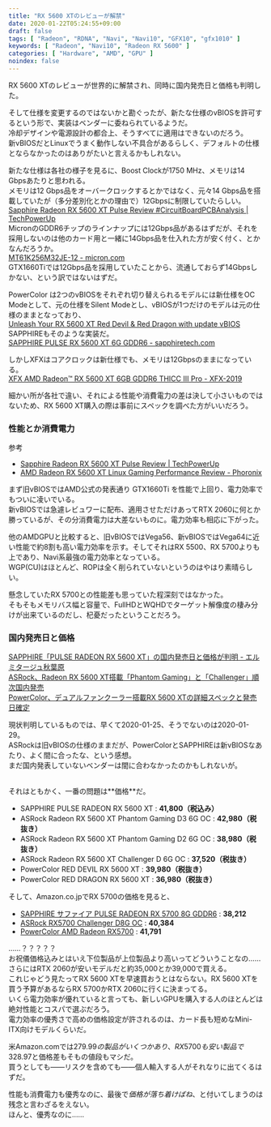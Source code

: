 ```yaml
---
title: "RX 5600 XTのレビューが解禁"
date: 2020-01-22T05:24:55+09:00
draft: false
tags: [ "Radeon", "RDNA", "Navi", "Navi10", "GFX10", "gfx1010" ]
keywords: [ "Radeon", "Navi10", "Radeon RX 5600" ]
categories: [ "Hardware", "AMD", "GPU" ]
noindex: false
---
```


RX 5600 XTのレビューが世界的に解禁され、同時に国内発売日と価格も判明した。  

そして仕様を変更するのではないかと勘ぐったが、新たな仕様のvBIOSを許可するという形で、実装はベンダーに委ねられているようだ。  
冷却デザインや電源設計の都合上、そうすべてに適用はできないのだろう。  
新vBIOSだとLinuxでうまく動作しない不具合があるらしく、デフォルトの仕様とならなかったのはありがたいと言えるかもしれない。  

新たな仕様は各社の様子を見るに、Boost Clockが1750 MHz、メモリは14 Gbpsあたりと思われる。  
メモリは12 Gbps品をオーバークロックするとかではなく、元々14 Gbps品を搭載していたが（多分差別化とかの理由で）12Gbpsに制限していたらしい。  
[Sapphire Radeon RX 5600 XT Pulse Review #CircuitBoardPCBAnalysis | TechPowerUp](https://www.techpowerup.com/review/sapphire-radeon-rx-5600-xt-pulse/3.html#CircuitBoardPCBAnalysis)  
MicronのGDDR6チップのラインナップには12Gbps品があるはずだが、それを採用しないのは他のカード用と一緒に14Gbps品を仕入れた方が安く付く、とかなんだろうか。  
[MT61K256M32JE-12 - micron.com](https://www.micron.com/products/graphics-memory/gddr6/part-catalog/mt61k256m32je-12)  
GTX1660Tiでは12Gbps品を採用していたことから、流通しておらず14Gbpsしかない、という訳ではないはずだ。  

PowerColor は2つのvBIOSをそれぞれ切り替えられるモデルには新仕様をOC Modeとして、元の仕様をSilent Modeとし、vBIOSが1つだけのモデルは元の仕様のままとなっており、  
[Unleash Your RX 5600 XT Red Devil & Red Dragon with update vBIOS](https://www.powercolor.com/new?id=1579588862)  
SAPPHIREもそのような実装だ。  
[SAPPHIRE PULSE RX 5600 XT 6G GDDR6 - sapphiretech.com](https://www.sapphiretech.com/en/consumer/pulse-radeon-rx-5600-xt-6g-gddr6#Download)

しかしXFXはコアクロックは新仕様でも、メモリは12Gbpsのままになっている。  
[XFX AMD Radeon™ RX 5600 XT 6GB GDDR6 THICC III Pro - XFX-2019](https://www.xfxforce.com/gpus/xfx-amd-radeon-tm-rx-5600-xt-6gb-gddr6-thicc-iii-pro)  

細かい所が各社で違い、それによる性能や消費電力の差は決して小さいものではないため、RX 5600 XT購入の際は事前にスペックを調べた方がいいだろう。  

### 性能とか消費電力
<span class="reference">参考</span>

 * [Sapphire Radeon RX 5600 XT Pulse Review | TechPowerUp](https://www.techpowerup.com/review/sapphire-radeon-rx-5600-xt-pulse/)
 * [AMD Radeon RX 5600 XT Linux Gaming Performance Review - Phoronix](https://www.phoronix.com/scan.php?page=article&item=linux-rx5600xt-amd&num=1)

まず旧vBIOSではAMD公式の発表通り GTX1660Ti を性能で上回り、電力効率でもついに凌いでいる。  
新vBIOSでは急遽レビュワーに配布、適用させただけあってRTX 2060に何とか勝っているが、その分消費電力は大差ないものに。電力効率も相応に下がった。  

他のAMDGPUと比較すると、旧vBIOSではVega56、新vBIOSではVega64に近い性能で約8割も高い電力効率を示す。そしてそれはRX 5500、RX 5700よりも上であり、Navi系最強の電力効率となっている。  
WGP(CU)はほとんど、ROPは全く削られていないというのはやはり素晴らしい。  

懸念していたRX 5700との性能差も思っていた程深刻ではなかった。  
そもそもメモリバス幅と容量で、FullHDとWQHDでターゲット解像度の棲み分けが出来ているのだし、杞憂だったということだろう。  

### 国内発売日と価格
[SAPPHIRE「PULSE RADEON RX 5600 XT」の国内発売日と価格が判明 - エルミタージュ秋葉原](http://www.gdm.or.jp/pressrelease/2020/0121/335794)  
[ASRock、Radeon RX 5600 XT搭載「Phantom Gaming」と「Challenger」順次国内発売](http://www.gdm.or.jp/pressrelease/2020/0121/335795)  
[PowerColor、デュアルファンクーラー搭載RX 5600 XTの詳細スペックと発売日確定](http://www.gdm.or.jp/pressrelease/2020/0121/335787)  

現状判明しているものでは、早くて2020-01-25、そうでないのは2020-01-29。  
ASRockは旧vBIOSの仕様のままだが、PowerColorとSAPPHIREは新vBIOSなあたり、よく間に合ったな、という感想。  
まだ国内発表していないベンダーは間に合わなかったのかもしれないが。  

<br>
それはともかく、一番の問題は**価格**だ。  

 * SAPPHIRE PULSE RADEON RX 5600 XT : **<span class="yen">41,800（税込み）</span>**
 * ASRock Radeon RX 5600 XT Phantom Gaming D3 6G OC : **<span class="yen">42,980（税抜き）</span>**
 * ASRock Radeon RX 5600 XT Phantom Gaming D2 6G OC : **<span class="yen">38,980（税抜き）</span>**
 * ASRock Radeon RX 5600 XT Challenger D 6G OC : **<span class="yen">37,520（税抜き）</span>**
 * PowerColor RED DEVIL RX 5600 XT : **<span class="yen">39,980（税抜き）</span>**
 * PowerColor RED DRAGON RX 5600 XT : **<span class="yen">36,980（税抜き）</span>**

そして、Amazon.co.jpでRX 5700の価格を見ると、  

 * [SAPPHIRE サファイア PULSE RADEON RX 5700 8G GDDR6](https://www.amazon.co.jp/dp/B07WK7ZNSY/) :  **<span class="yen">38,212</span>**
 * [ASRock RX5700 Challenger D8G OC](https://www.amazon.co.jp/dp/B07X8TRWQY/) : **<span class="yen">40,384</span>**
 * [PowerColor AMD Radeon RX5700](https://www.amazon.co.jp/dp/B07WY3TJW3/) : **<span class="yen">41,791</span>**

……？？？？？  
お祝儀価格込みとはいえ下位製品が上位製品より高いってどういうことなの……  
さらにはRTX 2060が安いモデルだと約<span class="yen">35,000</span>とか<span class="yen">39,000</span>で買える。  
これじゃどう見たってRX 5600 XTを早速買おうとはならない。RX 5600 XTを買う予算があるならRX 5700かRTX 2060に行くに決まってる。  
いくら電力効率が優れていると言っても、新しいGPUを購入する人のほとんどは絶対性能とコスパで選ぶだろう。  
電力効率の優秀さで高めの価格設定が許されるのは、カード長も短めなMini-ITX向けモデルくらいだ。  

米Amazon.comでは$279.99の製品がいくつかあり、RX 5700も安い製品で$328.97と価格差もそもの値段もマシだ。  
<span class="hide">買うとしても――リスクを含めても――個人輸入する人がそれなりに出てくるはずだ。</span>  

性能も消費電力も優秀なのに、最後で*価格が落ち着けばね*、と付いてしまうのは残念と言わざるをえない。  
ほんと、優秀なのに……
